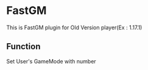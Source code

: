 # FastGM
This is FastGM plugin for Old Version player(Ex : 1.17.1)

## Function
Set User's GameMode with number
